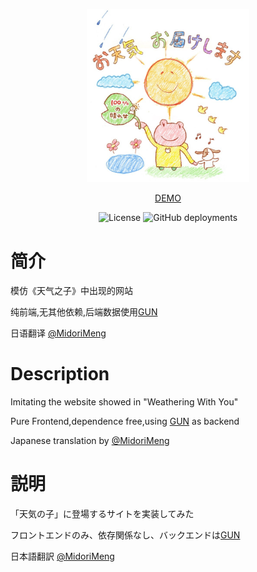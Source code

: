<div align="center">

<a href="https://ivanlulyf.github.io/OtenkiGirl/"><img src="img/top.jpg" width="260"></a>

[DEMO](https://ivanlulyf.github.io/OtenkiGirl/)

![License](https://img.shields.io/github/license/IvanLuLyf/OtenkiGirl?style=flat-square)
![GitHub deployments](https://img.shields.io/github/deployments/IvanLuLyf/OtenkiGirl/github-pages?label=deployment&style=flat-square)

</div>



# 简介

模仿《天气之子》中出现的网站

纯前端,无其他依赖,后端数据使用[GUN](https://github.com/amark/gun)

日语翻译 [@MidoriMeng](https://github.com/MidoriMeng)

# Description

Imitating the website showed in "Weathering With You"

Pure Frontend,dependence free,using [GUN](https://github.com/amark/gun) as backend

Japanese translation by [@MidoriMeng](https://github.com/MidoriMeng)

# 説明

「天気の子」に登場するサイトを実装してみた

フロントエンドのみ、依存関係なし、バックエンドは[GUN](https://github.com/amark/gun)

日本語翻訳 [@MidoriMeng](https://github.com/MidoriMeng)
